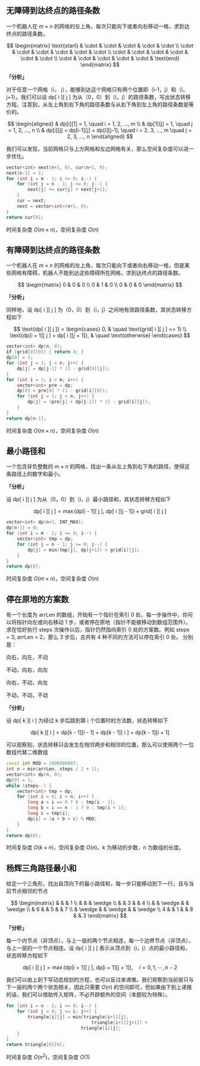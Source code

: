 ## 无障碍到达终点的路径条数
一个机器人在 $m \times n$ 的网格的左上角，每次只能向下或者向右移动一格，求到达终点的路径条数。

$$
\begin{matrix}
\text{start} & \cdot & \cdot & \cdot & \cdot & \cdot \\
\cdot & \cdot & \cdot & \cdot & \cdot & \cdot \\
\cdot & \cdot & \cdot & \cdot & \cdot & \cdot \\
\cdot & \cdot & \cdot & \cdot & \cdot & \text{end}
\end{matrix}
$$

**「分析」**

对于任意一个网格（i， j），能够到达这个网格只有两个位置即（i-1，j）和（i，j+1）。我们可以设 dp[ i ][ j ] 为从（0，0）到（i，j）的路径条数，写出状态转移方程。注意到，从左上角到右下角的路径条数与从右下角到左上角的路径条数是等价的。

$$
\begin{aligned}
& dp[i][1] = 1, \quad i = 1, 2, ..., m \\
& dp[1][j] = 1, \quad j = 1, 2, ..., n \\
& dp[i][j] = dp[i-1][j] + dp[i][j-1], \quad i = 2, 3, ..., m \quad j = 2, 3, ..., n
\end{aligned}
$$

我们可以发现，当前网格只与上方网格和左边网格有关，那么空间复杂度可以进一步优化。

```cpp
vector<int> next(n+1, 0), cur(n+1, 0);
next[n-1] = 1;
for (int i = m - 1; i >= 0; i--) {
    for (int j = n - 1; j >= 0; j--) {
        next[j] += cur[j] + next[j+1];
    }
    cur = next;
    next = vector<int>(n+1, 0);
}
return cur[0];
```
时间复杂度 $O(m \times n)$，空间复杂度 $O(n)$

## 有障碍到达终点的路径条数
一个机器人在 $m \times n$ 的网格的左上角，每次只能向下或者向右移动一格，但是某些网格有障碍，机器人不能到达这些障碍所在网格，求到达终点的路径条数。

$$
\begin{matrix}
0 & 0 & 0 \\
0 & 1 & 0 \\
0 & 0 & 0
\end{matrix}
$$

**「分析」**

同样地，设 dp[ i ][ j ] 为（0，0）到（i，j）之间地有效路径条数，其状态转移方程如下

$$
\text{dp[ i ][ j ]} =
\begin{cases}
0, & \quad \text{grid[ i ][ j ] == 1} \\
\text{dp[i + 1][ j ] + dp[ i ][j + 1]}, & \quad \text{otherwise}
\end{cases}
$$

```cpp
vector<int> dp(n, 0);
if (grid[0][0]) { return 0; }
dp[0] = 1;
for (int j = 1; j < n; j++) {
    dp[j] = dp[j-1] * (1 - grid[0][j]);
}
for (int i = 1; i < m; i++) {
    vector<int> pre = dp;
    dp[0] = pre[0] * (1 - grid[i][0]);
    for (int j = 1; j < n; j++) {
        dp[j] = (pre[j] + dp[j-1]) * (1 - grid[i][j]);
    }
}
return dp[n-1];
```
时间复杂度 $O(m \times n)$，空间复杂度 $O(n)$

## 最小路径和
一个包含非负整数的 $m \times n$ 的网格，找出一条从左上角到右下角的路径，使得这条路径上的数字和最小。

**「分析」**

设 dp[ i ][ j ] 为从（0，0）到（i，j）最小路径和，其状态转移方程如下

$$
\text{dp[ i ][ j ]} = \max(\text{dp[i - 1][ j ], dp[ i ][j - 1]}) + \text{grid[ i ][ j ]}
$$

```cpp
vector<int> dp(n+1, INT_MAX);
dp[n-1] = 0;
for (int i = m - 1; i >= 0; i--) {
    vector<int> tmp = dp;
    for (int j = n - 1; j >= 0; j--) {
        dp[j] = min(tmp[j], dp[j+1]) + grid[i][j];
    }
}
return dp[0];
```
时间复杂度 $O(m \times n)$，空间复杂度 $O(n)$

## 停在原地的方案数
有一个长度为 arrLen 的数组，开始有一个指针在索引 0 处。每一步操作中，你可以将指针向左或向右移动 1 步，或者停在原地（指针不能被移动到数组范围外）。求在恰好执行 steps 次操作以后，指针仍然指向索引 0 处的方案数。例如 steps = 3, arrLen = 2，那么 3 步后，总共有 4 种不同的方法可以停在索引 0 处。 分别是：

向右，向左，不动

不动，向右，向左

向右，不动，向左

不动，不动，不动

**「分析」**

设 dp[ k ][ i ] 为经过 k 步后跳到第 i 个位置时的方法数，状态转移如下

$$
\text{dp[ k ][ i ] = dp[k - 1][i - 1] + dp[k - 1][ i ] + dp[k - 1][i + 1]}
$$

可以观察到，状态转移只会发生在相邻两步和相邻的位置，那么可以使用两个一位数组代替二维数组

```cpp
const int MOD = 1000000007;
int n = min(arrLen, steps / 2 + 1);
vector<int> dp(n, 0);
dp[0] = 1;
while (steps--) {
    vector<int> tmp = dp;
    for (int i = 0; i < n; i++) {
        long a = i == 0 ? 0 : tmp[i - 1];
        long b = i == n - 1 ? 0 : tmp[i + 1];
        long c = tmp[i];
        dp[i] = (a + b + c) % MOD;
    }
}
return dp[0];
```
时间复杂度 $O(k \times n)$，空间复杂度 $O(n)$，k 为移动的步数，n 为数组的长度。

## 杨辉三角路径最小和
给定一个三角形，找出自顶向下的最小路径和，每一步只能移动到下一行，且与当前节点相邻的节点

$$
\begin{matrix}
& & & 1 \\
& & & \wedge \\
& & 3 & & 4 \\
& & \wedge & & \wedge \\
& 6 & & 5 & & 7 \\
& \wedge & & \wedge & & \wedge \\
4 & & 1 & & 8 & & 3
\end{matrix}
$$

**「分析」**

每一个内节点（非顶点），与上一层的两个节点相连，每一个边界节点（非顶点），与上一层的一个节点相连。设 dp[ i ][ j ] 表示从顶点到（i，j）点的最小路径和，状态转移方程如下

$$
\text{dp[ i ][ j ]} = \max(\text{dp[i + 1][ j ], dp[i + 1][j + 1]}), \quad i = 0, 1, \cdots, n - 2
$$

我们可以由上到下写动态规划的方程，也可以反过来递推。我们观察到当前层只与下一层的两个两个状态相关，因此只需要 $O(n)$ 的空间即可，但如果由下到上递推的话，我们可以借助传入矩阵，不必开辟额外的空间（本题较为特殊）。

```cpp
for (int i = n - 2; i >= 0; i--) {
    for (int j = 0; j <= i; j++) {
        triangle[i][j] = min(triangle[i+1][j],
                                triangle[i+1][j+1]) +
                            triangle[i][j];
    }
}
return triangle[0][0];
```
时间复杂度 $O(n^{2})$，空间复杂度 $O(1)$